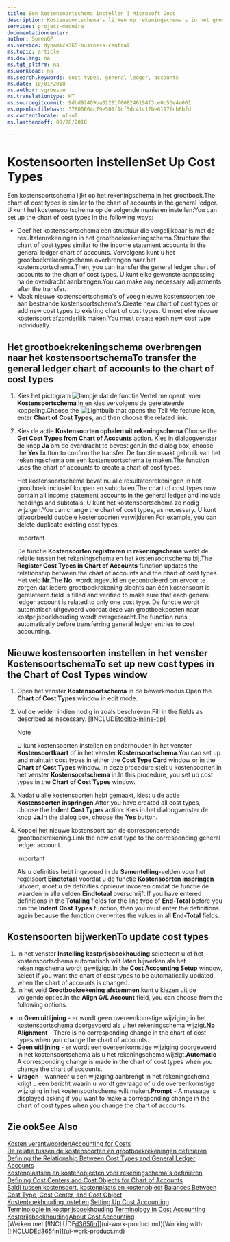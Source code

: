 ```yaml
---
title: Een kostensoortschema instellen | Microsoft Docs
description: Kostensoortschema's lijken op rekeningschema's in het grootboek.
services: project-madeira
documentationcenter: 
author: SorenGP
ms.service: dynamics365-business-central
ms.topic: article
ms.devlang: na
ms.tgt_pltfrm: na
ms.workload: na
ms.search.keywords: cost types, general ledger, accounts
ms.date: 10/01/2018
ms.author: sgroespe
ms.translationtype: HT
ms.sourcegitcommit: 9dbd92409ba02281f008246194f3ce0c53e4e001
ms.openlocfilehash: 37800664c79e501f1cf5dc41c12be6197fcb6bfd
ms.contentlocale: nl-nl
ms.lasthandoff: 09/28/2018

---
```

# <a name="set-up-cost-types"></a><span data-ttu-id="aead8-103">Kostensoorten instellen</span><span class="sxs-lookup"><span data-stu-id="aead8-103">Set Up Cost Types</span></span>
<span data-ttu-id="aead8-104">Een kostensoortschema lijkt op het rekeningschema in het grootboek.</span><span class="sxs-lookup"><span data-stu-id="aead8-104">The chart of cost types is similar to the chart of accounts in the general ledger.</span></span> <span data-ttu-id="aead8-105">U kunt het kostensoortschema op de volgende manieren instellen:</span><span class="sxs-lookup"><span data-stu-id="aead8-105">You can set up the chart of cost types in the following ways:</span></span>  

-   <span data-ttu-id="aead8-106">Geef het kostensoortschema een structuur die vergelijkbaar is met de resultatenrekeningen in het grootboekrekeningschema.</span><span class="sxs-lookup"><span data-stu-id="aead8-106">Structure the chart of cost types similar to the income statement accounts in the general ledger chart of accounts.</span></span> <span data-ttu-id="aead8-107">Vervolgens kunt u het grootboekrekeningschema overbrengen naar het kostensoortschema.</span><span class="sxs-lookup"><span data-stu-id="aead8-107">Then, you can transfer the general ledger chart of accounts to the chart of cost types.</span></span> <span data-ttu-id="aead8-108">U kunt elke gewenste aanpassing na de overdracht aanbrengen.</span><span class="sxs-lookup"><span data-stu-id="aead8-108">You can make any necessary adjustments after the transfer.</span></span>  
-   <span data-ttu-id="aead8-109">Maak nieuwe kostensoortschema's of voeg nieuwe kostensoorten toe aan bestaande kostensoortschema's.</span><span class="sxs-lookup"><span data-stu-id="aead8-109">Create new chart of cost types or add new cost types to existing chart of cost types.</span></span> <span data-ttu-id="aead8-110">U moet elke nieuwe kostensoort afzonderlijk maken.</span><span class="sxs-lookup"><span data-stu-id="aead8-110">You must create each new cost type individually.</span></span>  

## <a name="to-transfer-the-general-ledger-chart-of-accounts-to-the-chart-of-cost-types"></a><span data-ttu-id="aead8-111">Het grootboekrekeningschema overbrengen naar het kostensoortschema</span><span class="sxs-lookup"><span data-stu-id="aead8-111">To transfer the general ledger chart of accounts to the chart of cost types</span></span>  
1.  <span data-ttu-id="aead8-112">Kies het pictogram ![lampje dat de functie Vertel me opent](media/ui-search/search_small.png "Vertel me wat u wilt doen"), voer **Kostensoortschema** in en kies vervolgens de gerelateerde koppeling.</span><span class="sxs-lookup"><span data-stu-id="aead8-112">Choose the ![Lightbulb that opens the Tell Me feature](media/ui-search/search_small.png "Tell me what you want to do") icon, enter **Chart of Cost Types**, and then choose the related link.</span></span>  
2.  <span data-ttu-id="aead8-113">Kies de actie **Kostensoorten ophalen uit rekeningschema**.</span><span class="sxs-lookup"><span data-stu-id="aead8-113">Choose the **Get Cost Types from Chart of Accounts** action.</span></span> <span data-ttu-id="aead8-114">Kies in dialoogvenster de knop **Ja** om de overdracht te bevestigen.</span><span class="sxs-lookup"><span data-stu-id="aead8-114">In the dialog box, choose the **Yes** button to confirm the transfer.</span></span> <span data-ttu-id="aead8-115">De functie maakt gebruik van het rekeningschema om een kostensoortschema te maken.</span><span class="sxs-lookup"><span data-stu-id="aead8-115">The function uses the chart of accounts to create a chart of cost types.</span></span>  

    <span data-ttu-id="aead8-116">Het kostensoortschema bevat nu alle resultatenrekeningen in het grootboek inclusief koppen en subtotalen.</span><span class="sxs-lookup"><span data-stu-id="aead8-116">The chart of cost types now contain all income statement accounts in the general ledger and include headings and subtotals.</span></span> <span data-ttu-id="aead8-117">U kunt het kostensoortschema zo nodig wijzigen.</span><span class="sxs-lookup"><span data-stu-id="aead8-117">You can change the chart of cost types, as necessary.</span></span> <span data-ttu-id="aead8-118">U kunt bijvoorbeeld dubbele kostensoorten verwijderen.</span><span class="sxs-lookup"><span data-stu-id="aead8-118">For example, you can delete duplicate existing cost types.</span></span>  

    > [!IMPORTANT]  
    >  <span data-ttu-id="aead8-119">De functie **Kostensoorten registreren in rekeningschema** werkt de relatie tussen het rekeningschema en het kostensoortschema bij.</span><span class="sxs-lookup"><span data-stu-id="aead8-119">The **Register Cost Types in Chart of Accounts** function updates the relationship between the chart of accounts and the chart of cost types.</span></span> <span data-ttu-id="aead8-120">Het veld **Nr.**</span><span class="sxs-lookup"><span data-stu-id="aead8-120">The **No.**</span></span> <span data-ttu-id="aead8-121">wordt ingevuld en gecontroleerd om ervoor te zorgen dat iedere grootboekrekening slechts aan één kostensoort is gerelateerd.</span><span class="sxs-lookup"><span data-stu-id="aead8-121">field is filled and verified to make sure that each general ledger account is related to only one cost type.</span></span> <span data-ttu-id="aead8-122">De functie wordt automatisch uitgevoerd voordat deze van grootboekposten naar kostprijsboekhouding wordt overgebracht.</span><span class="sxs-lookup"><span data-stu-id="aead8-122">The function runs automatically before transferring general ledger entries to cost accounting.</span></span>  

## <a name="to-set-up-new-cost-types-in-the-chart-of-cost-types-window"></a><span data-ttu-id="aead8-123">Nieuwe kostensoorten instellen in het venster Kostensoortschema</span><span class="sxs-lookup"><span data-stu-id="aead8-123">To set up new cost types in the Chart of Cost Types window</span></span>  
1.  <span data-ttu-id="aead8-124">Open het venster **Kostensoortschema** in de bewerkmodus.</span><span class="sxs-lookup"><span data-stu-id="aead8-124">Open the **Chart of Cost Types** window in edit mode.</span></span>  
2.  <span data-ttu-id="aead8-125">Vul de velden indien nodig in zoals beschreven.</span><span class="sxs-lookup"><span data-stu-id="aead8-125">Fill in the fields as described as necessary.</span></span> [!INCLUDE[tooltip-inline-tip](includes/tooltip-inline-tip_md.md)]

    > [!NOTE]  
    >  <span data-ttu-id="aead8-126">U kunt kostensoorten instellen en onderhouden in het venster **Kostensoortkaart** of in het venster **Kostensoortschema**.</span><span class="sxs-lookup"><span data-stu-id="aead8-126">You can set up and maintain cost types in either the **Cost Type Card** window or in the **Chart of Cost Types** window.</span></span> <span data-ttu-id="aead8-127">In deze procedure stelt u kostensoorten in het venster **Kostensoortschema** in.</span><span class="sxs-lookup"><span data-stu-id="aead8-127">In this procedure, you set up cost types in the **Chart of Cost Types** window.</span></span>

3.  <span data-ttu-id="aead8-128">Nadat u alle kostensoorten hebt gemaakt, kiest u de actie **Kostensoorten inspringen**.</span><span class="sxs-lookup"><span data-stu-id="aead8-128">After you have created all cost types, choose the **Indent Cost Types** action.</span></span> <span data-ttu-id="aead8-129">Kies in het dialoogvenster de knop **Ja**.</span><span class="sxs-lookup"><span data-stu-id="aead8-129">In the dialog box, choose the **Yes** button.</span></span>  
4.  <span data-ttu-id="aead8-130">Koppel het nieuwe kostensoort aan de corresponderende grootboekrekening.</span><span class="sxs-lookup"><span data-stu-id="aead8-130">Link the new cost type to the corresponding general ledger account.</span></span>  

    > [!IMPORTANT]  
    >  <span data-ttu-id="aead8-131">Als u definities hebt ingevoerd in de **Samentelling**-velden voor het regelsoort **Eindtotaal** voordat u de functie **Kostensoorten inspringen** uitvoert, moet u de definities opnieuw invoeren omdat de functie de waarden in alle velden **Eindtotaal** overschrijft.</span><span class="sxs-lookup"><span data-stu-id="aead8-131">If you have entered definitions in the **Totaling** fields for the line type of **End-Total** before you run the **Indent Cost Types** function, then you must enter the definitions again because the function overwrites the values in all **End-Total** fields.</span></span>  

## <a name="to-update-cost-types"></a><span data-ttu-id="aead8-132">Kostensoorten bijwerken</span><span class="sxs-lookup"><span data-stu-id="aead8-132">To update cost types</span></span>  
1.  <span data-ttu-id="aead8-133">In het venster **Instelling kostprijsboekhouding** selecteert u of het kostensoortschema automatisch wilt laten bijwerken als het rekeningschema wordt gewijzigd.</span><span class="sxs-lookup"><span data-stu-id="aead8-133">In the **Cost Accounting Setup** window, select if you want the chart of cost types to be automatically updated when the chart of accounts is changed.</span></span>  
2.  <span data-ttu-id="aead8-134">In het veld **Grootboekrekening afstemmen** kunt u kiezen uit de volgende opties.</span><span class="sxs-lookup"><span data-stu-id="aead8-134">In the **Align G/L Account** field, you can choose from the following options.</span></span>  

- <span data-ttu-id="aead8-135">in **Geen uitlijning** - er wordt geen overeenkomstige wijziging in het kostensoortschema doorgevoerd als u het rekeningschema wijzigt.</span><span class="sxs-lookup"><span data-stu-id="aead8-135">**No Alignment** - There is no corresponding change in the chart of cost types when you change the chart of accounts.</span></span>  
- <span data-ttu-id="aead8-136">**Geen uitlijning** - er wordt een overeenkomstige wijziging doorgevoerd in het kostensoortschema als u het rekeningschema wijzigt.</span><span class="sxs-lookup"><span data-stu-id="aead8-136">**Automatic** - A corresponding change is made in the chart of cost types when you change the chart of accounts.</span></span>  
- <span data-ttu-id="aead8-137">**Vragen** - wanneer u een wijziging aanbrengt in het rekeningschema krijgt u een bericht waarin u wordt gevraagd of u de overeenkomstige wijziging in het kostensoortschema wilt maken.</span><span class="sxs-lookup"><span data-stu-id="aead8-137">**Prompt** - A message is displayed asking if you want to make a corresponding change in the chart of cost types when you change the chart of accounts.</span></span>  

## <a name="see-also"></a><span data-ttu-id="aead8-138">Zie ook</span><span class="sxs-lookup"><span data-stu-id="aead8-138">See Also</span></span>  
[<span data-ttu-id="aead8-139">Kosten verantwoorden</span><span class="sxs-lookup"><span data-stu-id="aead8-139">Accounting for Costs</span></span>](finance-manage-cost-accounting.md)  
<span data-ttu-id="aead8-140">[De relatie tussen de kostensoorten en grootboekrekeningen definiëren](finance-defining-the-relationship-between-cost-types-and-general-ledger-accounts.md) </span><span class="sxs-lookup"><span data-stu-id="aead8-140">[Defining the Relationship Between Cost Types and General Ledger Accounts](finance-defining-the-relationship-between-cost-types-and-general-ledger-accounts.md) </span></span>  
<span data-ttu-id="aead8-141">[Kostenplaatsen en kostenobjecten voor rekeningschema's definiëren](finance-defining-cost-centers-and-cost-objects-for-chart-of-accounts.md) </span><span class="sxs-lookup"><span data-stu-id="aead8-141">[Defining Cost Centers and Cost Objects for Chart of Accounts](finance-defining-cost-centers-and-cost-objects-for-chart-of-accounts.md) </span></span>  
<span data-ttu-id="aead8-142">[Saldi tussen kostensoort, kostenplaats en kostenobject](finance-balances-between-cost-type-cost-center-and-cost-object.md) </span><span class="sxs-lookup"><span data-stu-id="aead8-142">[Balances Between Cost Type, Cost Center, and Cost Object](finance-balances-between-cost-type-cost-center-and-cost-object.md) </span></span>  
<span data-ttu-id="aead8-143">[Kostenboekhouding instellen](finance-set-up-cost-accounting.md) </span><span class="sxs-lookup"><span data-stu-id="aead8-143">[Setting Up Cost Accounting](finance-set-up-cost-accounting.md) </span></span>  
<span data-ttu-id="aead8-144">[Terminologie in kostprijsboekhouding](finance-terminology-in-cost-accounting.md) </span><span class="sxs-lookup"><span data-stu-id="aead8-144">[Terminology in Cost Accounting](finance-terminology-in-cost-accounting.md) </span></span>  
[<span data-ttu-id="aead8-145">Kostprijsboekhouding</span><span class="sxs-lookup"><span data-stu-id="aead8-145">About Cost Accounting</span></span>](finance-about-cost-accounting.md)  
<span data-ttu-id="aead8-146">[Werken met [!INCLUDE[d365fin](includes/d365fin_md.md)]](ui-work-product.md)</span><span class="sxs-lookup"><span data-stu-id="aead8-146">[Working with [!INCLUDE[d365fin](includes/d365fin_md.md)]](ui-work-product.md)</span></span>

